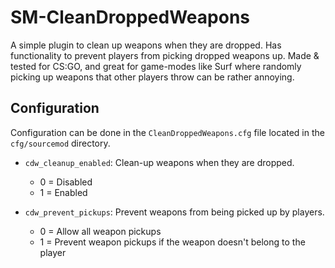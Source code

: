 # SM-CleanDroppedWeapons
A simple plugin to clean up weapons when they are dropped. Has functionality to prevent players from picking dropped weapons up. Made & tested for CS:GO, and great for game-modes like Surf where randomly picking up weapons that other players throw can be rather annoying.

## Configuration
Configuration can be done in the `CleanDroppedWeapons.cfg` file located in the `cfg/sourcemod` directory.

- `cdw_cleanup_enabled`: Clean-up weapons when they are dropped. 
    - 0 = Disabled
    - 1 = Enabled
    
- `cdw_prevent_pickups`: Prevent weapons from being picked up by players.
    - 0 = Allow all weapon pickups
    - 1 = Prevent weapon pickups if the weapon doesn't belong to the player
